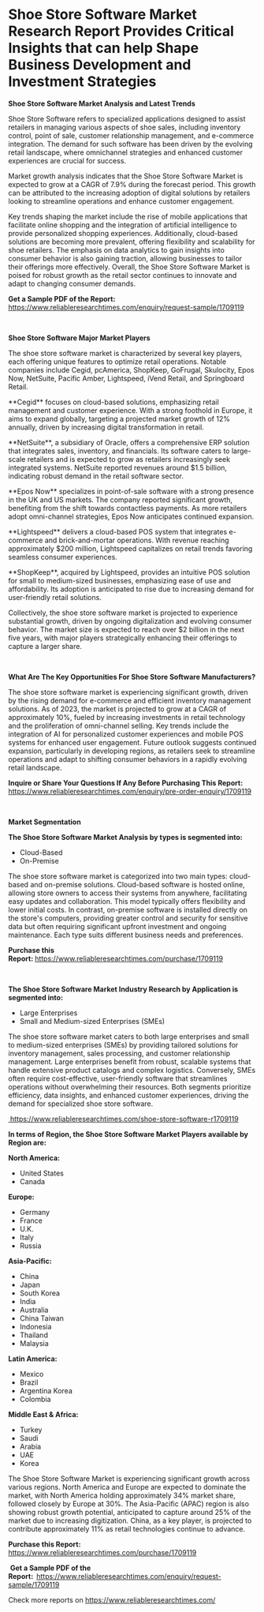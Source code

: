 <p><h1>Shoe Store Software Market Research Report Provides Critical Insights that can help Shape Business Development and Investment Strategies</h1></p><p><strong>Shoe Store Software Market Analysis and Latest Trends</strong></p>
<p><p>Shoe Store Software refers to specialized applications designed to assist retailers in managing various aspects of shoe sales, including inventory control, point of sale, customer relationship management, and e-commerce integration. The demand for such software has been driven by the evolving retail landscape, where omnichannel strategies and enhanced customer experiences are crucial for success. </p><p>Market growth analysis indicates that the Shoe Store Software Market is expected to grow at a CAGR of 7.9% during the forecast period. This growth can be attributed to the increasing adoption of digital solutions by retailers looking to streamline operations and enhance customer engagement. </p><p>Key trends shaping the market include the rise of mobile applications that facilitate online shopping and the integration of artificial intelligence to provide personalized shopping experiences. Additionally, cloud-based solutions are becoming more prevalent, offering flexibility and scalability for shoe retailers. The emphasis on data analytics to gain insights into consumer behavior is also gaining traction, allowing businesses to tailor their offerings more effectively. Overall, the Shoe Store Software Market is poised for robust growth as the retail sector continues to innovate and adapt to changing consumer demands.</p></p>
<p><strong>Get a Sample PDF of the Report:&nbsp;</strong> <a href="https://www.reliableresearchtimes.com/enquiry/request-sample/1709119?utm_campaign=2633&utm_medium=2&utm_source=Github&utm_content=ia&utm_term=27032025&utm_id=shoe-store-software">https://www.reliableresearchtimes.com/enquiry/request-sample/1709119</a></p>
<p>&nbsp;</p>
<p><strong>Shoe Store Software Major Market Players</strong></p>
<p><p>The shoe store software market is characterized by several key players, each offering unique features to optimize retail operations. Notable companies include Cegid, pcAmerica, ShopKeep, GoFrugal, Skulocity, Epos Now, NetSuite, Pacific Amber, Lightspeed, iVend Retail, and Springboard Retail.</p><p>**Cegid** focuses on cloud-based solutions, emphasizing retail management and customer experience. With a strong foothold in Europe, it aims to expand globally, targeting a projected market growth of 12% annually, driven by increasing digital transformation in retail.</p><p>**NetSuite**, a subsidiary of Oracle, offers a comprehensive ERP solution that integrates sales, inventory, and financials. Its software caters to large-scale retailers and is expected to grow as retailers increasingly seek integrated systems. NetSuite reported revenues around $1.5 billion, indicating robust demand in the retail software sector.</p><p>**Epos Now** specializes in point-of-sale software with a strong presence in the UK and US markets. The company reported significant growth, benefiting from the shift towards contactless payments. As more retailers adopt omni-channel strategies, Epos Now anticipates continued expansion.</p><p>**Lightspeed** delivers a cloud-based POS system that integrates e-commerce and brick-and-mortar operations. With revenue reaching approximately $200 million, Lightspeed capitalizes on retail trends favoring seamless consumer experiences.</p><p>**ShopKeep**, acquired by Lightspeed, provides an intuitive POS solution for small to medium-sized businesses, emphasizing ease of use and affordability. Its adoption is anticipated to rise due to increasing demand for user-friendly retail solutions.</p><p>Collectively, the shoe store software market is projected to experience substantial growth, driven by ongoing digitalization and evolving consumer behavior. The market size is expected to reach over $2 billion in the next five years, with major players strategically enhancing their offerings to capture a larger share.</p></p>
<p>&nbsp;</p>
<p><strong>What Are The Key Opportunities For Shoe Store Software Manufacturers?</strong></p>
<p><p>The shoe store software market is experiencing significant growth, driven by the rising demand for e-commerce and efficient inventory management solutions. As of 2023, the market is projected to grow at a CAGR of approximately 10%, fueled by increasing investments in retail technology and the proliferation of omni-channel selling. Key trends include the integration of AI for personalized customer experiences and mobile POS systems for enhanced user engagement. Future outlook suggests continued expansion, particularly in developing regions, as retailers seek to streamline operations and adapt to shifting consumer behaviors in a rapidly evolving retail landscape.</p></p>
<p><strong>Inquire or Share Your Questions If Any Before Purchasing This Report:</strong> <a href="https://www.reliableresearchtimes.com/enquiry/pre-order-enquiry/1709119?utm_campaign=2633&utm_medium=2&utm_source=Github&utm_content=ia&utm_term=27032025&utm_id=shoe-store-software">https://www.reliableresearchtimes.com/enquiry/pre-order-enquiry/1709119</a></p>
<p>&nbsp;</p>
<p><strong>Market Segmentation</strong></p>
<p><strong>The Shoe Store Software Market Analysis by types is segmented into:</strong></p>
<p><ul><li>Cloud-Based</li><li>On-Premise</li></ul></p>
<p><p>The shoe store software market is categorized into two main types: cloud-based and on-premise solutions. Cloud-based software is hosted online, allowing store owners to access their systems from anywhere, facilitating easy updates and collaboration. This model typically offers flexibility and lower initial costs. In contrast, on-premise software is installed directly on the store's computers, providing greater control and security for sensitive data but often requiring significant upfront investment and ongoing maintenance. Each type suits different business needs and preferences.</p></p>
<p><strong>Purchase this Report:&nbsp;</strong><a href="https://www.reliableresearchtimes.com/purchase/1709119?utm_campaign=2633&utm_medium=2&utm_source=Github&utm_content=ia&utm_term=27032025&utm_id=shoe-store-software">https://www.reliableresearchtimes.com/purchase/1709119</a></p>
<p>&nbsp;</p>
<p><strong>The Shoe Store Software Market Industry Research by Application is segmented into:</strong></p>
<p><ul><li>Large Enterprises</li><li>Small and Medium-sized Enterprises (SMEs)</li></ul></p>
<p><p>The shoe store software market caters to both large enterprises and small to medium-sized enterprises (SMEs) by providing tailored solutions for inventory management, sales processing, and customer relationship management. Large enterprises benefit from robust, scalable systems that handle extensive product catalogs and complex logistics. Conversely, SMEs often require cost-effective, user-friendly software that streamlines operations without overwhelming their resources. Both segments prioritize efficiency, data insights, and enhanced customer experiences, driving the demand for specialized shoe store software.</p></p>
<p><a href="https://www.reliableresearchtimes.com/shoe-store-software-r1709119?utm_campaign=2633&utm_medium=2&utm_source=Github&utm_content=ia&utm_term=27032025&utm_id=shoe-store-software">&nbsp;https://www.reliableresearchtimes.com/shoe-store-software-r1709119</a></p>
<p><strong>In terms of Region, the Shoe Store Software Market Players available by Region are:</strong></p>
<p>
    <p> <strong> North America: </strong>
        <ul>
            <li>United States</li>
            <li>Canada</li>
        </ul>
        </p> 
    <p> <strong> Europe: </strong>
        <ul>
            <li>Germany</li>
            <li>France</li>
            <li>U.K.</li>
            <li>Italy</li>
            <li>Russia</li>
        </ul>
        </p> 
    <p> <strong> Asia-Pacific: </strong>
        <ul>
            <li>China</li>
            <li>Japan</li>
            <li>South Korea</li>
            <li>India</li>
            <li>Australia</li>
            <li>China Taiwan</li>
            <li>Indonesia</li>
            <li>Thailand</li>
            <li>Malaysia</li>
        </ul>
        </p> 
    <p> <strong> Latin America: </strong>
        <ul>
            <li>Mexico</li>
            <li>Brazil</li>
            <li>Argentina Korea</li>
            <li>Colombia</li>
        </ul>
        </p> 
    <p> <strong> Middle East & Africa: </strong>
        <ul>
            <li>Turkey</li>
            <li>Saudi</li>
            <li>Arabia</li>
            <li>UAE</li>
            <li>Korea</li>
        </ul>
    </p>
    </p>
<p><p>The Shoe Store Software Market is experiencing significant growth across various regions. North America and Europe are expected to dominate the market, with North America holding approximately 34% market share, followed closely by Europe at 30%. The Asia-Pacific (APAC) region is also showing robust growth potential, anticipated to capture around 25% of the market due to increasing digitization. China, as a key player, is projected to contribute approximately 11% as retail technologies continue to advance.</p></p>
<p><strong>Purchase this Report: </strong><a href="https://www.reliableresearchtimes.com/purchase/1709119?utm_campaign=2633&utm_medium=2&utm_source=Github&utm_content=ia&utm_term=27032025&utm_id=shoe-store-software">https://www.reliableresearchtimes.com/purchase/1709119</a></p>
<p>&nbsp;<strong>Get a Sample PDF of the Report:&nbsp;&nbsp;</strong><a href="https://www.reliableresearchtimes.com/enquiry/request-sample/1709119?utm_campaign=2633&utm_medium=2&utm_source=Github&utm_content=ia&utm_term=27032025&utm_id=shoe-store-software">https://www.reliableresearchtimes.com/enquiry/request-sample/1709119</a></p>
<p><strong></strong></p>
<p>Check more reports on <a href="https://www.reliableresearchtimes.com/?utm_campaign=2633&utm_medium=2&utm_source=Github&utm_content=ia&utm_term=27032025&utm_id=shoe-store-software">https://www.reliableresearchtimes.com/</a></p>